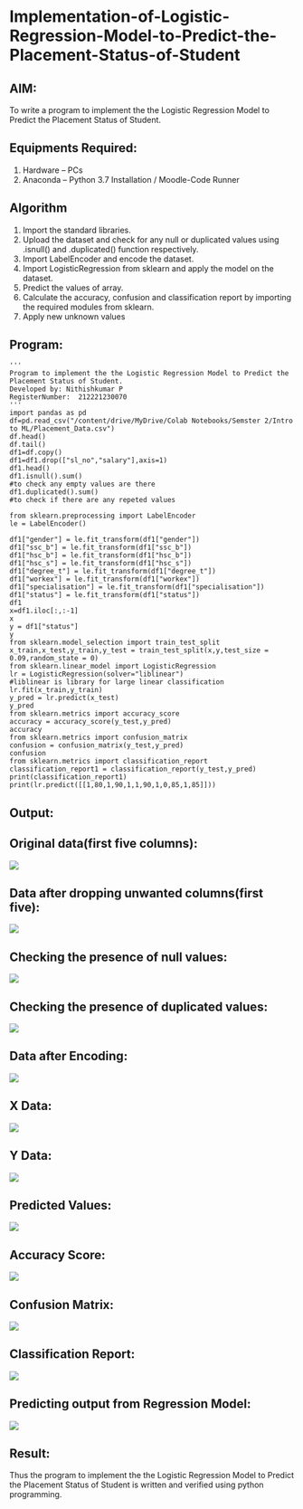# Implementation-of-Logistic-Regression-Model-to-Predict-the-Placement-Status-of-Student

## AIM:
To write a program to implement the the Logistic Regression Model to Predict the Placement Status of Student.

## Equipments Required:
1. Hardware – PCs
2. Anaconda – Python 3.7 Installation / Moodle-Code Runner

## Algorithm
1. Import the standard libraries.
2. Upload the dataset and check for any null or duplicated values using .isnull() and .duplicated() function respectively.
3. Import LabelEncoder and encode the dataset.
4. Import LogisticRegression from sklearn and apply the model on the dataset.
5. Predict the values of array.
6. Calculate the accuracy, confusion and classification report by importing the required modules from sklearn.
7. Apply new unknown values

## Program:
```
'''
Program to implement the the Logistic Regression Model to Predict the Placement Status of Student.
Developed by: Nithishkumar P
RegisterNumber:  212221230070
'''
import pandas as pd
df=pd.read_csv("/content/drive/MyDrive/Colab Notebooks/Semster 2/Intro to ML/Placement_Data.csv")
df.head()
df.tail()
df1=df.copy()
df1=df1.drop(["sl_no","salary"],axis=1)
df1.head()
df1.isnull().sum()
#to check any empty values are there
df1.duplicated().sum()
#to check if there are any repeted values

from sklearn.preprocessing import LabelEncoder
le = LabelEncoder()

df1["gender"] = le.fit_transform(df1["gender"])
df1["ssc_b"] = le.fit_transform(df1["ssc_b"])
df1["hsc_b"] = le.fit_transform(df1["hsc_b"])
df1["hsc_s"] = le.fit_transform(df1["hsc_s"])
df1["degree_t"] = le.fit_transform(df1["degree_t"])
df1["workex"] = le.fit_transform(df1["workex"])
df1["specialisation"] = le.fit_transform(df1["specialisation"])
df1["status"] = le.fit_transform(df1["status"])
df1
x=df1.iloc[:,:-1]
x
y = df1["status"]
y
from sklearn.model_selection import train_test_split
x_train,x_test,y_train,y_test = train_test_split(x,y,test_size = 0.09,random_state = 0)
from sklearn.linear_model import LogisticRegression
lr = LogisticRegression(solver="liblinear")
#liblinear is library for large linear classification
lr.fit(x_train,y_train)
y_pred = lr.predict(x_test)
y_pred
from sklearn.metrics import accuracy_score
accuracy = accuracy_score(y_test,y_pred)
accuracy
from sklearn.metrics import confusion_matrix
confusion = confusion_matrix(y_test,y_pred)
confusion
from sklearn.metrics import classification_report
classification_report1 = classification_report(y_test,y_pred)
print(classification_report1)
print(lr.predict([[1,80,1,90,1,1,90,1,0,85,1,85]]))
```

## Output:
## Original data(first five columns):
![](head.PNG)
## Data after dropping unwanted columns(first five):
![](headremoved.PNG)
## Checking the presence of null values:
![](nullval.PNG)
## Checking the presence of duplicated values:
![](duplicate.PNG)
## Data after Encoding:
![](encode.PNG)
## X Data:
![](xdata.PNG)
## Y Data:
![](ydata.PNG)
## Predicted Values:
![](pred.PNG)
## Accuracy Score:
![](accuracy.PNg)
## Confusion Matrix:
![](confusion.PNG)
## Classification Report:
![](classification.PNG)
## Predicting output from Regression Model:
![](output.PNG)

## Result:
Thus the program to implement the the Logistic Regression Model to Predict the Placement Status of Student is written and verified using python programming.
